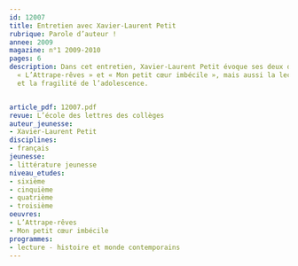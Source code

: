 ```yaml
---
id: 12007
title: Entretien avec Xavier-Laurent Petit 
rubrique: Parole d’auteur !
annee: 2009
magazine: n°1 2009-2010
pages: 6
description: Dans cet entretien, Xavier-Laurent Petit évoque ses deux derniers romans,
  « L’Attrape-rêves » et « Mon petit cœur imbécile », mais aussi la lecture, l’écriture
  et la fragilité de l’adolescence.


article_pdf: 12007.pdf
revue: L’école des lettres des collèges
auteur_jeunesse:
- Xavier-Laurent Petit
disciplines:
- français
jeunesse:
- littérature jeunesse
niveau_etudes:
- sixième
- cinquième
- quatrième
- troisième
oeuvres:
- L’Attrape-rêves
- Mon petit cœur imbécile
programmes:
- lecture - histoire et monde contemporains
---
```

